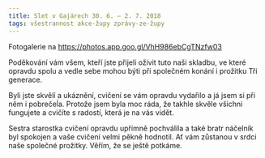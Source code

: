 ```yaml
---
title: Slet v Gajárech 30. 6. – 2. 7. 2018
tags: všestrannost akce-župy zprávy-ze-župy
---
```




Fotogalerie na <https://photos.app.goo.gl/VhH986ebCgTNzfw03>

Poděkování vám všem, kteří jste přijeli oživit tuto naši skladbu, ve které opravdu spolu a vedle sebe mohou býti při společném konání i prožitku Tři generace.

Byli jste skvělí a ukáznění, cvičení se vám opravdu vydařilo a já jsem si při něm i pobrečeĺa. Protože jsem  byla moc ráda, že takhle skvěle všichni fungujete a cvičíte s radostí, která je na vás vidět.

Sestra starostka cvičení opravdu upřímně pochválila a také bratr náčelník byl spokojen a vaše cvičení velmi pěkně hodnotil. Ať vám zůstanou v srdci naše společné prožitky. Věřím, že se ještě potkáme. 